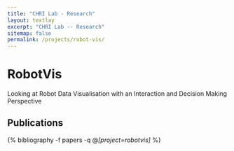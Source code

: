 ```yaml
---
title: "CHRI Lab - Research"
layout: textlay
excerpt: "CHRI Lab -- Research"
sitemap: false
permalink: /projects/robot-vis/
---
```


# RobotVis



Looking at Robot Data Visualisation with an Interaction and Decision Making Perspective

## Publications ##

<div class="publications">

{% bibliography -f papers -q @*[project=robotvis]* %}

<!-- Queries can be combined using && or || operators
-q @*[project=vehicular-sensing || project=vsensing] -->

</div>

